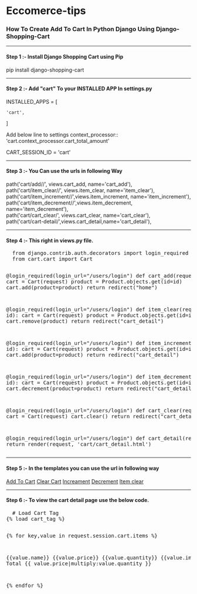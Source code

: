 # Eccomerce-tips

<h3>How To Create Add To Cart In Python Django Using Django-Shopping-Cart</h3>
<hr>

<h4>Step 1 :- Install Django Shopping Cart using Pip</h4>
<p>pip install django-shopping-cart</p>
<hr>

<h4>
  Step 2 :- Add "cart" To your INSTALLED APP In settings.py 
</h4>
<p>
  INSTALLED_APPS = [
    
    'cart',
]

Add below line to settings context_processor::
    'cart.context_processor.cart_total_amount'

CART_SESSION_ID = 'cart'
</p>

<hr>

<h4>Step 3 :- You Can use the urls in following Way </h4>
<p>
    path('cart/add/<int:id>/', views.cart_add, name='cart_add'),<br>
    path('cart/item_clear/<int:id>/', views.item_clear, name='item_clear'),<br>
    path('cart/item_increment/<int:id>/',views.item_increment, name='item_increment'),<br>
    path('cart/item_decrement/<int:id>/',views.item_decrement, name='item_decrement'),<br>
    path('cart/cart_clear/', views.cart_clear, name='cart_clear'), <br>
    path('cart/cart-detail/',views.cart_detail,name='cart_detail'),<br>
</p>
<hr>
      
<h4>Step 4 :- This right in views.py file.</h4>
<pre>
  from django.contrib.auth.decorators import login_required
  from cart.cart import Cart

@login_required(login_url="/users/login")
def cart_add(request, id):
    cart = Cart(request)
    product = Product.objects.get(id=id)
    cart.add(product=product)
    return redirect("home")


@login_required(login_url="/users/login")
def item_clear(request, id):
    cart = Cart(request)
    product = Product.objects.get(id=id)
    cart.remove(product)
    return redirect("cart_detail")


@login_required(login_url="/users/login")
def item_increment(request, id):
    cart = Cart(request)
    product = Product.objects.get(id=id)
    cart.add(product=product)
    return redirect("cart_detail")


@login_required(login_url="/users/login")
def item_decrement(request, id):
    cart = Cart(request)
    product = Product.objects.get(id=id)
    cart.decrement(product=product)
    return redirect("cart_detail")


@login_required(login_url="/users/login")
def cart_clear(request):
    cart = Cart(request)
    cart.clear()
    return redirect("cart_detail")


@login_required(login_url="/users/login")
def cart_detail(request):
    return render(request, 'cart/cart_detail.html')
</pre>

<hr>

<h4> Step 5 :- In the templates you can use the url in following way</h4>
<p>
  <a href="{% url 'cart_add' product.id %}">Add To Cart</a>
  <a href="{% url 'cart_clear' %}">Clear Cart</a>
  <a href="{% url 'item_increment' value.product_id %}">Increament</a>
  <a href="{% url 'item_decrement' value.product_id %}">Decrement</a>
  <a href="{% url 'item_clear' key %}">Item clear</a>
</p>

<hr>
<h4>
  Step 6 :- To view the cart detail page use the below code.
</h4>
<pre>
  # Load Cart Tag
{% load cart_tag %}

{% for key,value in request.session.cart.items %}

   {{value.name}} 
   {{value.price}} 
   {{value.quantity}} 
   {{value.image}} 
   Total 
   {{ value.price|multiply:value.quantity }}
 
{% endfor %}
</pre>
